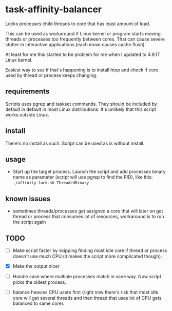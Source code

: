 # task-affinity-balancer
Locks processes child threads to core that has least amount of load.

This can be used as workaround if Linux kernel or program starts moving threads
or processes too frequently between cores. That can cause severe stutter in
interactive applications (each move causes cache flush).

At least for me this started to be problem for me when I updated to 4.9.17
Linux kernel.

Easiest way to see if that's happening is to install htop and check if core
used by thread or process keeps changing.

## requirements
Scripts uses pgrep and taskset commands. They should be included by default in
default in most Linux distributions. It's unlikely that this script works
outside Linux.

## install

There's no install as such. Script can be used as is without install.

## usage

* Start up the target process. Launch the script and add processes binary name
  as parameter (script will use pgrep to find the PID), like this:
  `./affinity-lock.sh ThreadedBinary`

## known issues

* sometimes threads/processes get assigned a core that will later on get thread
  or process that consumes lot of resources, workaround is to run the script
  again

## TODO
- [ ] Make script faster by skipping finding most idle core if thread or process
doesn't use much CPU (it makes the script more complicated though). 

- [x] Make the output nicer

- [ ] Handle case where multiple processes match in sane way. Now script picks the
  oldest process.

- [ ] balance heavies CPU users first (right now there's risk that most idle
  core will get several threads and then thread that uses lot of CPU gets
  balanced to same core).

